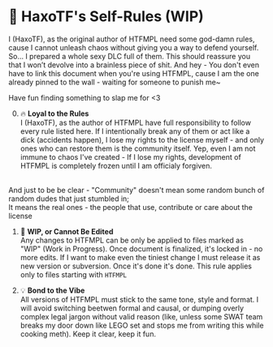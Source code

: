 # 📜 HaxoTF's Self-Rules (WIP)
I (HaxoTF), as the original author of HTFMPL need some god-damn rules, cause I cannot unleash chaos without giving you a way to defend yourself. So… I prepared a whole sexy DLC full of them. This should reassure you that I won’t devolve into a brainless piece of shit. And hey - You don't even have to link this document when you're using HTFMPL, cause I am the one already pinned to the wall - waiting for someone to punish me~

Have fun finding something to slap me for <3

0. 🔥 **Loyal to the Rules** <br>
I (HaxoTF), as the author of HTFMPL have full responsibility to follow every rule listed here. If I intentionally break any of them or act like a dick (accidents happen), I lose my rights to the license myself - and only ones who can restore them is the community itself. Yep, even I am not immune to chaos I've created - If I lose my rights, development of HTFMPL is completely frozen until I am officialy forgiven.
<br>
And just to be be clear - "Community" doesn't mean some random bunch of random dudes that just stumbled in; <br>
It means the real ones - the people that use, contribute or care about the license

1. 📝 **WIP, or Cannot Be Edited** <br>
Any changes to HTFMPL can be only be applied to files marked as "WIP" (Work in Progress). Once document is finalized, it's locked in - no more edits. If I want to make even the tiniest change I must release it as new version or subversion. Once it's done it's done. This rule applies only to files starting with `HTFMPL`

2. 💡 **Bond to the Vibe** <br>
All versions of HTFMPL must stick to the same tone, style and format. I will avoid switching beetwen formal and causal, or dumping overly complex legal jargon without valid reason (like, unless some SWAT team breaks my door down like LEGO set and stops me from writing this while cooking meth). Keep it clear, keep it fun.